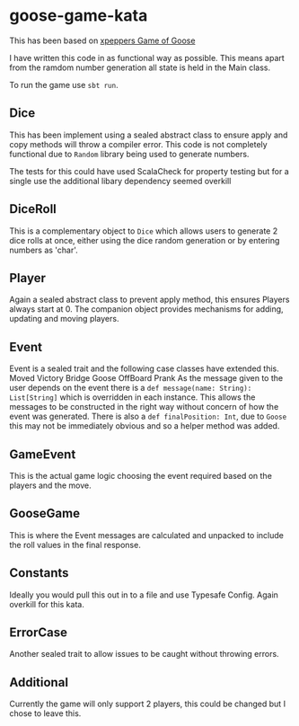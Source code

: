 # goose-game-kata

This has been based on [xpeppers Game of Goose](https://github.com/xpeppers/goose-game-kata)

I have written this code in as functional way as possible.  This means apart from the ramdom number generation all state is held in the Main class.

To run the game use `sbt run`.  

## Dice 
This has been implement using a sealed abstract class to ensure apply and copy methods will throw a compiler error.
This code is not completely functional due to `Random` library being used to generate numbers.

The tests for this could have used ScalaCheck for property testing but for a single use the additional libary dependency seemed overkill

## DiceRoll
This is a complementary object to `Dice` which allows users to generate 2 dice rolls at once, either using the dice random generation or by entering numbers as 'char'.

## Player
Again a sealed abstract class to prevent apply method, this ensures Players always start at 0. 
The companion object provides mechanisms for adding, updating and moving players.  

## Event
Event is a sealed trait and the following case classes have extended this.
    Moved
    Victory
    Bridge
    Goose
    OffBoard
    Prank
As the message given to the user depends on the event there is a `def message(name: String): List[String]` which is overridden in each instance.  This allows the messages to be constructed in the right way without concern of how the event was generated.  There is also a `def finalPosition: Int`, due to `Goose` this may not be immediately obvious and so a helper method was added.

## GameEvent
This is the actual game logic choosing the event required based on the players and the move.

## GooseGame 
This is where the Event messages are calculated and unpacked to include the roll values in the final response.

## Constants
Ideally you would pull this out in to a file and use Typesafe Config.  Again overkill for this kata.

## ErrorCase 
Another sealed trait to allow issues to be caught without throwing errors.
 
## Additional
Currently the game will only support 2 players, this could be changed but I chose to leave this.
 